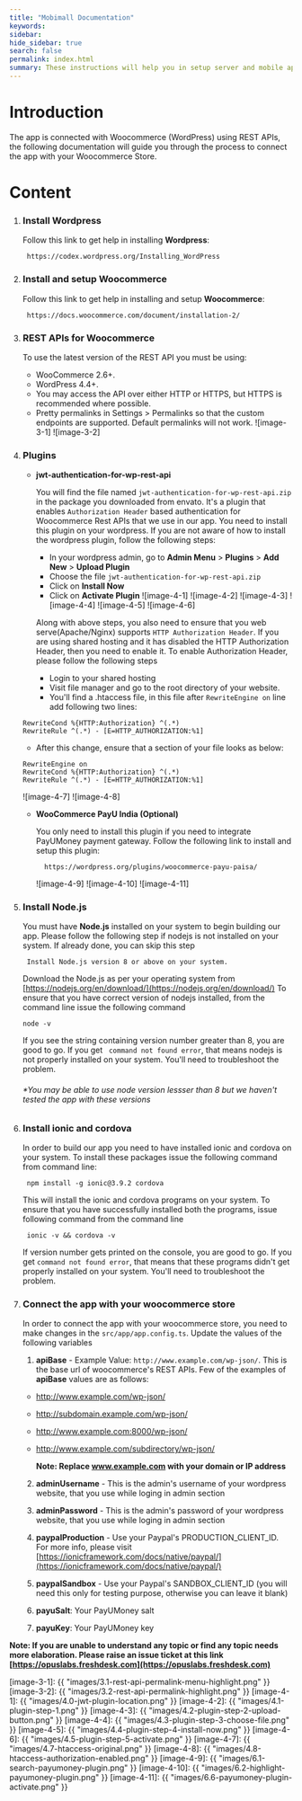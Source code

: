 ```yaml
---
title: "Mobimall Documentation"
keywords: 
sidebar: 
hide_sidebar: true
search: false
permalink: index.html
summary: These instructions will help you in setup server and mobile application.
---
```

# Introduction
The app is connected with Woocommerce (WordPress) using REST APIs, the following documentation will guide you through the process to connect the app with your Woocommerce Store.
   
# Content
1. ### Install Wordpress
   Follow this link to get help in installing **Wordpress**:
                
        https://codex.wordpress.org/Installing_WordPress

2. ### Install and setup Woocommerce
   Follow this link to get help in installing and setup **Woocommerce**:
        
        https://docs.woocommerce.com/document/installation-2/

3. ### REST APIs for Woocommerce

    To use the latest version of the REST API you must be using:
    - WooCommerce 2.6+.
    - WordPress 4.4+.
    - You may access the API over either HTTP or HTTPS, but HTTPS is recommended where possible.
    - Pretty permalinks in Settings > Permalinks so that the custom endpoints are supported. Default permalinks will not work. 
    ![image-3-1]
    ![image-3-2]
    
4. ### Plugins

    - **jwt-authentication-for-wp-rest-api**
    
       You will find the file named `jwt-authentication-for-wp-rest-api.zip` in the package you downloaded from envato.
       It's a plugin that enables `Authorization Header` based authentication for Woocommerce Rest APIs that we use in our app. You need to install this plugin on your wordpress. If you are not aware of how to install the wordpress plugin, follow the following steps:
       - In your wordpress admin, go to **Admin Menu** > **Plugins** > **Add New** > **Upload Plugin**
       - Choose the file `jwt-authentication-for-wp-rest-api.zip`
       - Click on **Install Now**
       - Click on **Activate Plugin**
       ![image-4-1]
       ![image-4-2]
       ![image-4-3]
       ![image-4-4]
       ![image-4-5]
       ![image-4-6]
       
       Along with above steps, you also need to ensure that you web serve(Apache/Nginx) supports `HTTP Authorization Header`. If you are using shared hosting and it has disabled the HTTP Authorization Header, then you need to enable it.
       To enable Authorization Header, please follow the following steps
      - Login to your shared hosting
      - Visit file manager and go to the root directory of your website.
      - You'll find a .htaccess file, in this file after `RewriteEngine on` line add following two lines:
    ```
    RewriteCond %{HTTP:Authorization} ^(.*)
    RewriteRule ^(.*) - [E=HTTP_AUTHORIZATION:%1]
    ```

      - After this change, ensure that a section of your file looks as below:
    ```
    RewriteEngine on
    RewriteCond %{HTTP:Authorization} ^(.*)
    RewriteRule ^(.*) - [E=HTTP_AUTHORIZATION:%1]
    ```
    ![image-4-7]
    ![image-4-8]
        
   -  **WooCommerce PayU India (Optional)**
      
      You only need to install this plugin if you need to integrate PayUMoney payment gateway.
      Follow the following link to install and setup this plugin:

            https://wordpress.org/plugins/woocommerce-payu-paisa/
     
       ![image-4-9]
       ![image-4-10]
       ![image-4-11]


5. ### Install Node.js
   You must have **Node.js** installed on your system to begin building our app. Please follow the following step if nodejs is not installed on your system. If already done, you can skip this step
                
        Install Node.js version 8 or above on your system. 

   Download the Node.js as per your operating system from [https://nodejs.org/en/download/](https://nodejs.org/en/download/)
   To ensure that you have correct version of nodejs installed, from the command line issue the following command
   ```
   node -v
   ````
   If you see the string containing version number greater than 8, you are good to go. If you get `
command not found error`, that means nodejs is not properly installed on your system. You'll need to troubleshoot the problem.
   ###### *You  may be able to use node version lessser than 8 but we haven't tested the app with these versions


6. ### Install ionic and cordova
   In order to build our app you need to have installed ionic and cordova on your system. To install these packages issue the following command from command line:
    
        npm install -g ionic@3.9.2 cordova

    This will install the ionic and cordova programs on your system. To ensure that you have successfully installed both the programs, issue following command from the command line
    
        ionic -v && cordova -v
    If version number gets printed on the console, you are good to go. If you get `command not found error`, that means that these programs didn't get properly installed on your system. You'll need to troubleshoot the problem.

7. ### Connect the app with your woocommerce store
    In order to connect the app with your woocommerce store, you need to make changes in the `src/app/app.config.ts`. 
    Update the values of the following variables 
    1. **apiBase** - Example Value: `http://www.example.com/wp-json/`. This is the base url of woocommerce's REST APIs. Few of the examples of **apiBase** values are as follows:
      - http://www.example.com/wp-json/
      - http://subdomain.example.com/wp-json/
      - http://www.example.com:8000/wp-json/
      - http://www.example.com/subdirectory/wp-json/
        
        **Note: Replace www.example.com with your domain or IP address**

    2. **adminUsername** - This is the admin's username of your wordpress website, that you use while loging in admin section
    
    3. **adminPassword** - This is the admin's password of your wordpress website, that you use while loging in admin section
    
    4. **paypalProduction** - Use your Paypal's PRODUCTION_CLIENT_ID. For more info, please visit [https://ionicframework.com/docs/native/paypal/](https://ionicframework.com/docs/native/paypal/)
    
    5. **paypalSandbox** - Use your Paypal's SANDBOX_CLIENT_ID (you will need this only for testing purpose, otherwise you can leave it blank)
    
    6. **payuSalt**: Your PayUMoney salt 
    
    7. **payuKey**: Your PayUMoney key
    
**Note: If you are unable to understand any topic or find any topic needs more elaboration. 
Please raise an issue ticket at this link [https://opuslabs.freshdesk.com](https://opuslabs.freshdesk.com)**

[image-3-1]: {{ "images/3.1-rest-api-permalink-menu-highlight.png" }}
[image-3-2]: {{ "images/3.2-rest-api-permalink-highlight.png" }}
[image-4-1]: {{ "images/4.0-jwt-plugin-location.png" }}
[image-4-2]: {{ "images/4.1-plugin-step-1.png" }}
[image-4-3]: {{ "images/4.2-plugin-step-2-upload-button.png" }}
[image-4-4]: {{ "images/4.3-plugin-step-3-choose-file.png" }}
[image-4-5]: {{ "images/4.4-plugin-step-4-install-now.png" }}
[image-4-6]: {{ "images/4.5-plugin-step-5-activate.png" }}
[image-4-7]: {{ "images/4.7-htaccess-original.png" }}
[image-4-8]: {{ "images/4.8-htaccess-authorization-enabled.png" }}
[image-4-9]: {{ "images/6.1-search-payumoney-plugin.png" }}
[image-4-10]: {{ "images/6.2-highlight-payumoney-plugin.png" }}
[image-4-11]: {{ "images/6.6-payumoney-plugin-activate.png" }}
